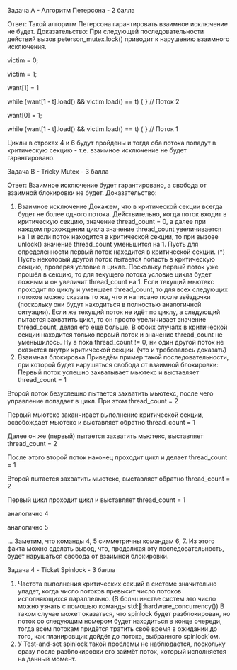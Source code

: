 Задача А - Алгоритм Петерсона - 2 балла

Ответ: Такой алгоритм Петерсона гарантировать взаимное исключение не будет.
Доказательство: При следующей последовательности действий вызов peterson_mutex.lock() приводит к нарушению взаимного исключения.

victim = 0;

victim = 1;

want[1] = 1

while (want[1 - t].load() && victim.load() == t) { } // Поток 2

want[0] = 1;

while (want[1 - t].load() && victim.load() == t) { } // Поток 1

Циклы в строках 4 и 6 будут пройдены и тогда оба потока попадут в критическую секцию - т.е. взаимное исключение не будет гарантировано.

Задача B - Tricky Mutex - 3 балла

Ответ: Взаимное исключение будет гарантировано, а свобода от взаимной блокировки не будет.
Доказательство:
1) Взаимное исключение
Докажем, что в критической секции всегда будет не более одного потока. Действительно, когда поток входит в критическую секцию, значение thread_count = 0, а далее при каждом прохождении цикла значение thread_count увеличивается на 1 и если поток находится в критической секции, то при вызове unlock() значение thread_count уменьшится на 1.
Пусть для определенности первый поток находится в критической секции. (*) Пусть некоторый другой поток пытается попасть в критическую секцию, проверяя условие в цикле. Поскольку первый поток уже прошёл в секцию, то для текущего потока условие цикла будет ложным и он увеличит thread_count на 1.
Если текущий мьютекс проходит по циклу и уменшает thread_count, то для всех следующих потоков можно сказать то же, что и написано после звёздочки (поскольку они будут находиться в полностью аналогичной ситуации).
Если же текущий поток не идёт по циклу, а следующий пытается захватить цикл, то он просто увеличивает значение thread_count, делая его еще больше.
В обоих случаях в критической секции находится только первый поток и значение thread_count не уменьшилось. Ну а пока thread_count != 0, ни один другой поток не окажется внутри критической секции. (что и требовалось доказать)
2) Взаимная блокировка
Приведём пример такой последовательности, при которой будет нарушаться свобода от взаимной блокировки:
Первый поток успешно захватывает мьютекс и выставляет thread_count = 1

Второй поток безуспешно пытается захватить мьютекс, после чего управление попадает в цикл. При этом thread_count = 2

Первый мьютекс заканчивает выполнение критической секции, освобождает мьютекс и выставляет обратно thread_count = 1

Далее он же (первый) пытается захватить мьютекс, выставляет thread_count = 2

После этого второй поток наконец проходит цикл и делает thread_count = 1

Второй пытается захватить мьютекс, выставляет обратно thread_count = 2

Первый цикл проходит цикл и выставляет thread_count = 1

аналогично 4

аналогично 5

...
Заметим, что команды 4, 5 симметричны командам 6, 7. Из этого факта можно сделать вывод, что, продолжая эту последовательность, будет нарушаться свобода от взаимной блокировки.

Задача 4 - Ticket Spinlock - 3 балла

1) Частота выполнения критических секций в системе значительно упадет, когда число потоков превысит число потоков исполняющихся параллельно. (В большинстве систем это число можно узнать с помошью команды std::thread::hardware_concurrency())
В таком случае может оказаться, что spinlock будет разблокирован, но поток со следующим номером будет находиться в конце очереди, тогда всем потокам придётся тратить своё время в ожидании до того, как планировщик дойдёт до потока, выбранного spinlock'ом.
2) У Test-and-set spinlock такой проблемы не наблюдается, поскольку сразу после разблокировки его займёт поток, который исполняется на данный момент.
